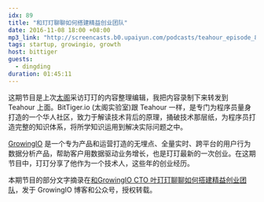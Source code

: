 ```yaml
---
idx: 89
title: "和玎玎聊聊如何搭建精益创业团队"
date: 2016-11-08 18:00 +08:00
mp3_link: "http://screencasts.b0.upaiyun.com/podcasts/teahour_episode_89.m4a"
tags: startup, growingio, growth
host: bittiger
guests:
  - dingding
duration: 01:45:11
---
```


这期节目是上次[太阁](https://www.bittiger.io?utm_source=teahour&utm_medium=podcast&utm_content=dingding)采访玎玎的内容整理编辑，我把内容录制下来转发到 Teahour 上面。BitTiger.io (太阁实验室)跟 Teahour 一样，是专门为程序员量身打造的一个华人社区，致力于解读技术背后的原理，捅破技术那层纸，为程序员打造完整的知识体系，将所学知识运用到解决实际问题之中。

[GrowingIO](https://www.growingio.com?utm_source=teahour&utm_medium=podcast&utm_content=dingding) 是一个专为产品和运营打造的无埋点、全量实时、跨平台的用户行为数据分析产品，帮助客户用数据驱动业务增长，也是玎玎最新的一次创业。在这期节目中，玎玎分享了他作为一个技术人，这些年的创业经历。

本期节目的部分文字摘录在[和GrowingIO CTO 叶玎玎聊聊如何搭建精益创业团队](https://blog.growingio.com/posts/news_56)，发于 GrowingIO 博客和公众号，授权转载。
